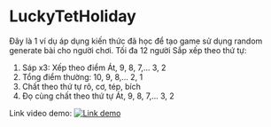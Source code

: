 # LuckyTetHoliday

Đây là 1 ví dụ áp dụng kiến thức đã học để tạo game sử dụng random generate bài cho người chơi.
Tối đa 12 người
Sắp xếp theo thứ tự:
1. Sáp x3: Xếp theo điểm Át, 9, 8, 7,... 3, 2
2. Tổng điểm thường: 10, 9, 8,... 2, 1
3. Chất theo thứ tự rô, cơ, tép, bích
4. Đọ cùng chất theo thứ tự Át, 9, 8, 7,... 3, 2


Link video demo:
[![Link demo](https://img.youtube.com/vi/3QttLfSaBDo/0.jpg)](https://www.youtube.com/watch?v=3QttLfSaBDo)
